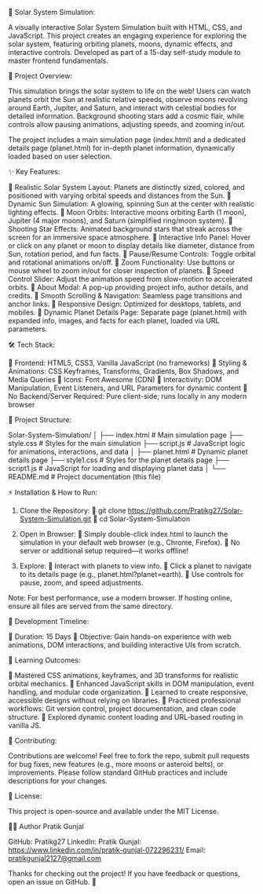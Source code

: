 🌌 Solar System Simulation:

A visually interactive Solar System Simulation built with HTML, CSS, and JavaScript. This project creates an engaging experience for exploring the solar system, featuring orbiting planets, moons, dynamic effects, and interactive controls. Developed as part of a 15-day self-study module to master frontend fundamentals.


🚀 Project Overview:

This simulation brings the solar system to life on the web! Users can watch planets orbit the Sun at realistic relative speeds, observe moons revolving around Earth, Jupiter, and Saturn, and interact with celestial bodies for detailed information. Background shooting stars add a cosmic flair, while controls allow pausing animations, adjusting speeds, and zooming in/out.

The project includes a main simulation page (index.html) and a dedicated details page (planet.html) for in-depth planet information, dynamically loaded based on user selection.


✨ Key Features:

	Realistic Solar System Layout: Planets are distinctly sized, colored, and positioned with varying orbital speeds and distances from the Sun.
	Dynamic Sun Simulation: A glowing, spinning Sun at the center with realistic lighting effects.
	Moon Orbits: Interactive moons orbiting Earth (1 moon), Jupiter (4 major moons), and Saturn (simplified ring/moon system).
	Shooting Star Effects: Animated background stars that streak across the screen for an immersive space atmosphere.
	Interactive Info Panel: Hover or click on any planet or moon to display details like diameter, distance from Sun, rotation period, and fun facts.
	Pause/Resume Controls: Toggle orbital and rotational animations on/off.
	Zoom Functionality: Use buttons or mouse wheel to zoom in/out for closer inspection of planets.
	Speed Control Slider: Adjust the animation speed from slow-motion to accelerated orbits.
	About Modal: A pop-up providing project info, author details, and credits.
	Smooth Scrolling & Navigation: Seamless page transitions and anchor links.
	Responsive Design: Optimized for desktops, tablets, and mobiles.
	Dynamic Planet Details Page: Separate page (planet.html) with expanded info, images, and facts for each planet, loaded via URL parameters.

🛠️ Tech Stack:

	Frontend: HTML5, CSS3, Vanilla JavaScript (no frameworks)
	Styling & Animations: CSS Keyframes, Transforms, Gradients, Box Shadows, and Media Queries
	Icons: Font Awesome (CDN)
	Interactivity: DOM Manipulation, Event Listeners, and URL Parameters for dynamic content
	No Backend/Server Required: Pure client-side; runs locally in any modern browser

📁 Project Structure:

Solar-System-Simulation/
│
├── index.html          # Main simulation page
├── style.css           # Styles for the main simulation
├── script.js           # JavaScript logic for animations, interactions, and data
│
├── planet.html         # Dynamic planet details page
├── style1.css          # Styles for the planet details page
├── script1.js          # JavaScript for loading and displaying planet data
│
└── README.md           # Project documentation (this file)


⚡ Installation & How to Run:

1. Clone the Repository:
	git clone https://github.com/Pratikg27/Solar-System-Simulation.git
	cd Solar-System-Simulation

2. Open in Browser:
	Simply double-click index.html to launch the simulation in your default web browser (e.g., Chrome, Firefox).
	No server or additional setup required—it works offline!

3. Explore:
	Interact with planets to view info.
	Click a planet to navigate to its details page (e.g., planet.html?planet=earth).
	Use controls for pause, zoom, and speed adjustments.

Note: For best performance, use a modern browser. If hosting online, ensure all files are served from the same directory.

📅 Development Timeline:

	Duration: 15 Days
	Objective: Gain hands-on experience with web animations, DOM interactions, and building interactive UIs from scratch.

📖 Learning Outcomes:

	Mastered CSS animations, keyframes, and 3D transforms for realistic orbital mechanics.
	Enhanced JavaScript skills in DOM manipulation, event handling, and modular code organization.
	Learned to create responsive, accessible designs without relying on libraries.
	Practiced professional workflows: Git version control, project documentation, and clean code structure.
	Explored dynamic content loading and URL-based routing in vanilla JS.

🤝 Contributing:

Contributions are welcome! Feel free to fork the repo, submit pull requests for bug fixes, new features (e.g., more moons or asteroid belts), or improvements. Please follow standard GitHub practices and include descriptions for your changes.

📄 License:

This project is open-source and available under the MIT License. 


👨‍💻 Author
Pratik Gunjal

GitHub: Pratikg27
LinkedIn: Pratik Gunjal: https://www.linkedin.com/in/pratik-gunjal-072296231/
Email: pratikgunjal2127@gmail.com 

Thanks for checking out the project! If you have feedback or questions, open an issue on GitHub. 🚀
